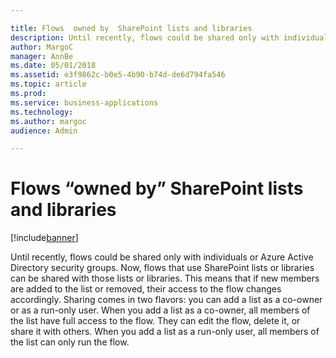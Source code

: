 ```yaml
---

title: Flows  owned by  SharePoint lists and libraries
description: Until recently, flows could be shared only with individuals or Azure Active Directory security groups.
author: MargoC
manager: AnnBe
ms.date: 05/01/2018
ms.assetid: e3f9862c-b0e5-4b90-b74d-de6d794fa546
ms.topic: article
ms.prod: 
ms.service: business-applications
ms.technology: 
ms.author: margoc
audience: Admin

---
```

#  Flows “owned by” SharePoint lists and libraries




[!include[banner](../../../../includes/banner.md)]

Until recently, flows could be shared only with individuals or Azure Active
Directory security groups. Now, flows that use SharePoint lists or libraries can
be shared with those lists or libraries. This means that if new members are
added to the list or removed, their access to the flow changes accordingly.
Sharing comes in two flavors: you can add a list as a co-owner or as a run-only
user. When you add a list as a co-owner, all members of the list have full
access to the flow. They can edit the flow, delete it, or share it with others.
When you add a list as a run-only user, all members of the list can only run the
flow.
